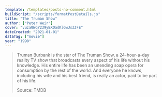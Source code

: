 ```yaml
---
template: /templates/posts-no-comment.html
buildScript: "/scripts/formatPostDetails.js"
title: "The Truman Show"
author: ["Peter Weir"]
cover: "vuza0WqY239yBXOadKlGwJsZJFE"
dateCreated: "2021-01-01"
dataTag: ["movie"]
year: "1998"
---
```


> Truman Burbank is the star of The Truman Show, a 24-hour-a-day reality TV show that broadcasts every aspect of his life without his knowledge. His entire life has been an unending soap opera for consumption by the rest of the world. And everyone he knows, including his wife and his best friend, is really an actor, paid to be part of his life.
>
> Source: TMDB
